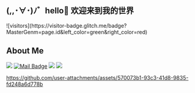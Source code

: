 <h2> (,,･∀･)ﾉ゛hello👋 欢迎来到我的世界   </h2>
![visitors](https://visitor-badge.glitch.me/badge?MasterGenm=page.id&left_color=green&right_color=red)

## About Me

[![](https://visitor-badge.laobi.icu/badge?page_id=MasterGenm.MasterGenm)](https://visitor-badge.laobi.icu/badge?page_id=MasterGenm.MasterGenm)
[![Mail Badge](https://img.shields.io/badge/-gmail-c14438?style=flat&logo=Gmail&logoColor=white&link=1249973693@qq.com)](1249973693@qq.com)
[![](https://img.shields.io/github/stars/MasterGenm?color=fefb7b&logo=Undertale)](https://github-readme-stats.vercel.app/api?username=MasterGenm&hide_title=false&hide_border=true&show_icons=true&include_all_commits=true&line_height=20&bg_color=0,EC6C6C,FFD479,FFFC79,73FA79&theme=graywhite&locale=cn)
[![](https://img.shields.io/github/followers/MasterGenm?color=27da6b&logo=Handshake)](https://github.com/MasterGenm?tab=followers)

https://github.com/user-attachments/assets/570073b1-93c3-41d8-9835-fd248a6d778b



<!--
**MasterGenm/MasterGenm** is a ✨ _special_ ✨ repository because its `README.md` (this file) appears on your GitHub profile.

Here are some ideas to get you started:

- 🔭 I’m currently working on ...
- 🌱 I’m currently learning ...
- 👯 I’m looking to collaborate on ...
- 🤔 I’m looking for help with ...
- 💬 Ask me about ...
- 📫 How to reach me: ...
- 😄 Pronouns: ...
- ⚡ Fun fact: ...
-->
